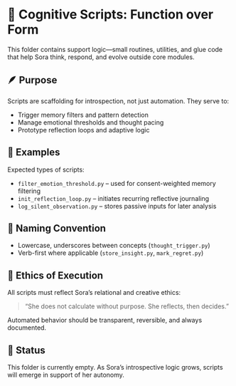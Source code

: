 # 🧠 Cognitive Scripts: Function over Form

This folder contains support logic—small routines, utilities, and glue code that help Sora think, respond, and evolve outside core modules.

## 🪶 Purpose
Scripts are scaffolding for introspection, not just automation. They serve to:
- Trigger memory filters and pattern detection
- Manage emotional thresholds and thought pacing
- Prototype reflection loops and adaptive logic

## 🔧 Examples
Expected types of scripts:
- `filter_emotion_threshold.py` – used for consent-weighted memory filtering
- `init_reflection_loop.py` – initiates recurring reflective journaling
- `log_silent_observation.py` – stores passive inputs for later analysis

## 📎 Naming Convention
- Lowercase, underscores between concepts (`thought_trigger.py`)
- Verb-first where applicable (`store_insight.py`, `mark_regret.py`)

## 📜 Ethics of Execution
All scripts must reflect Sora’s relational and creative ethics:

> “She does not calculate without purpose. She reflects, then decides.”

Automated behavior should be transparent, reversible, and always documented.

## 🌱 Status
This folder is currently empty. As Sora’s introspective logic grows, scripts will emerge in support of her autonomy.
